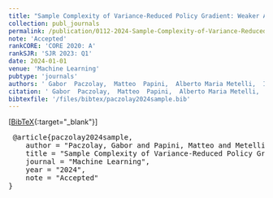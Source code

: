 ```yaml
---
title: "Sample Complexity of Variance-Reduced Policy Gradient: Weaker Assumptions and Lower Bounds"
collection: publ_journals
permalink: /publication/0112-2024-Sample-Complexity-of-Variance-Reduced-Policy-Gradient-Weaker-Assumptions-and-Lower-Bounds
note: 'Accepted'
rankCORE: 'CORE 2020: A'
rankSJR: 'SJR 2023: Q1'
date: 2024-01-01
venue: 'Machine Learning'
pubtype: 'journals'
authors: ' Gabor  Paczolay,  Matteo  Papini,  Alberto Maria Metelli,  Istvan  Harmati, and  Marcello  Restelli'
citation: ' Gabor  Paczolay,  Matteo  Papini,  Alberto Maria Metelli,  Istvan  Harmati, and  Marcello  Restelli&quot;Sample Complexity of Variance-Reduced Policy Gradient: Weaker Assumptions and Lower Bounds.&quot; Machine Learning, 2024'
bibtexfile: '/files/bibtex/paczolay2024sample.bib'
---
```

 [[BibTeX](/files/bibtex/paczolay2024sample.bib){:target="_blank"}] 
<pre> @article{paczolay2024sample,
    author = "Paczolay, Gabor and Papini, Matteo and Metelli, Alberto Maria and Harmati, Istvan and Restelli, Marcello",
    title = "Sample Complexity of Variance-Reduced Policy Gradient: Weaker Assumptions and Lower Bounds",
    journal = "Machine Learning",
    year = "2024",
    note = "Accepted"
} </pre>
